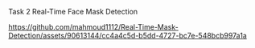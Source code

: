 Task 2
Real-Time Face Mask Detection



https://github.com/mahmoud1112/Real-Time-Mask-Detection/assets/90613144/cc4a4c5d-b5dd-4727-bc7e-548bcb997a1a

